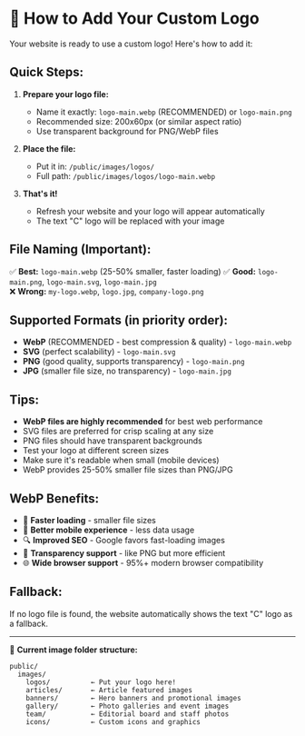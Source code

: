 # 🎨 How to Add Your Custom Logo

Your website is ready to use a custom logo! Here's how to add it:

## Quick Steps:
1. **Prepare your logo file:**
   - Name it exactly: `logo-main.webp` (RECOMMENDED) or `logo-main.png`
   - Recommended size: 200x60px (or similar aspect ratio)
   - Use transparent background for PNG/WebP files

2. **Place the file:**
   - Put it in: `/public/images/logos/`
   - Full path: `/public/images/logos/logo-main.webp`

3. **That's it!**
   - Refresh your website and your logo will appear automatically
   - The text "C" logo will be replaced with your image

## File Naming (Important):
✅ **Best:** `logo-main.webp` (25-50% smaller, faster loading)
✅ **Good:** `logo-main.png`, `logo-main.svg`, `logo-main.jpg`  
❌ **Wrong:** `my-logo.webp`, `logo.jpg`, `company-logo.png`

## Supported Formats (in priority order):
- **WebP** (RECOMMENDED - best compression & quality) - `logo-main.webp`
- **SVG** (perfect scalability) - `logo-main.svg`  
- **PNG** (good quality, supports transparency) - `logo-main.png`  
- **JPG** (smaller file size, no transparency) - `logo-main.jpg`

## Tips:
- **WebP files are highly recommended** for best web performance
- SVG files are preferred for crisp scaling at any size
- PNG files should have transparent backgrounds
- Test your logo at different screen sizes
- Make sure it's readable when small (mobile devices)
- WebP provides 25-50% smaller file sizes than PNG/JPG

## WebP Benefits:
- 🚀 **Faster loading** - smaller file sizes
- 📱 **Better mobile experience** - less data usage  
- 🔍 **Improved SEO** - Google favors fast-loading images
- 🎨 **Transparency support** - like PNG but more efficient
- 🌐 **Wide browser support** - 95%+ modern browser compatibility

## Fallback:
If no logo file is found, the website automatically shows the text "C" logo as a fallback.

---
📁 **Current image folder structure:**
```
public/
  images/
    logos/          ← Put your logo here!
    articles/       ← Article featured images
    banners/        ← Hero banners and promotional images  
    gallery/        ← Photo galleries and event images
    team/           ← Editorial board and staff photos
    icons/          ← Custom icons and graphics
```
